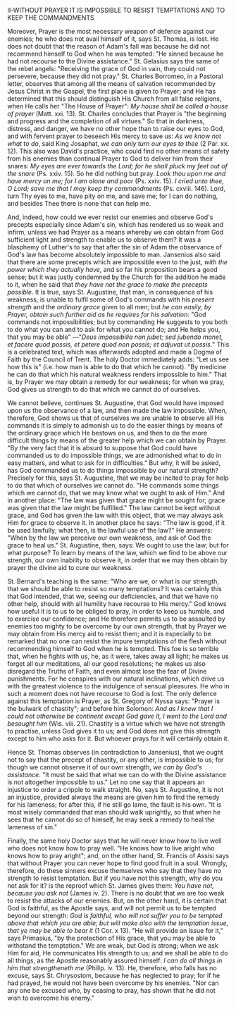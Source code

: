 
II-WITHOUT PRAYER IT IS IMPOSSIBLE TO RESIST TEMPTATIONS AND TO KEEP THE COMMANDMENTS

Moreover, Prayer is the most necessary weapon of defence against our enemies; he who does not avail himself of it, says St. Thomas, is lost. He does not doubt that the reason of Adam\'s fall was because he did not recommend himself to God when he was tempted: \"He sinned because he had not recourse to the Divine assistance.\" St. Gelasius says the same of the rebel angels: \"Receiving the grace of God in vain, they could not persevere, because they did not pray.\" St. Charles Borromeo, in a Pastoral letter, observes that among all the means of salvation recommended by Jesus Christ in the Gospel, the first place is given to Prayer; and He has determined that this should distinguish His Church from all false religions, when He calls her \"The House of Prayer\": *My house shall be called a house of prayer* (Matt. xxi. 13). St. Charles concludes that Prayer is \"the beginning and progress and the completion of all virtues.\" So that in darkness, distress, and danger, we have no other hope than to raise our eyes to God, and with fervent prayer to beseech His mercy to save us: *As we know not what to do*, said King Josaphat, *we can only turn our eyes to thee* (2 Par. xx. 12). This also was David\'s practice, who could find no other means of safety from his enemies than continual Prayer to God to deliver him from their snares: *My eyes are ever towards the Lord; for he shall pluck my feet out of the snare* (Ps. xxiv. 15). So he did nothing but pray. *Look thou upon me and have mercy on me; for I am alone and poor* (Ps. xxiv. 15). *I cried unto thee, O Lord; save me that I may keep thy commandments* (Ps. cxviii. 146). Lord, turn Thy eyes to me, have pity on me, and save me; for I can do nothing, and besides Thee there is none that can help me.

And, indeed, how could we ever resist our enemies and observe God\'s precepts especially since Adam\'s sin, which has rendered us so weak and infirm, unless we had Prayer as a means whereby we can obtain from God sufficient light and strength to enable us to observe them? It was a blasphemy of Luther\'s to say that after the sin of Adam the observance of God\'s law has become absolutely impossible to man. Jansenius also said that there are some precepts which are impossible even to the just, *with the power which they actually have*, and so far his proposition bears a good sense; but it was justly condemned by the Church for the addition he made to it, when he said that *they have not the grace to make the precepts possible*. It is true, says St. Augustine, that man, in consequence of his weakness, is unable to fulfil some of God\'s commands with his *present strength* and the *ordinary grace* given to all men; but *he can easily, by Prayer, obtain such further aid as he requires for his salvation*: \"God commands not impossibilities; but by commanding He suggests to you both to do what you can and to ask for what you cannot do; and He helps you, that you may be able\" —\"*Deus impossibilia non jubet; sed jubendo monet, et facere quod possis, et petere quod non possis; et adjuvat ut possis.*\" This is a celebrated text, which was afterwards adopted and made a Dogma of Faith by the Council of Trent. The holy Doctor immediately adds: \"Let us see how this is\" (i.e. how man is able to do that which he cannot). \"By medicine he can do that which his natural weakness renders impossible to him.\" That is, by Prayer we may obtain a remedy for our weakness; for when we pray, God gives us strength to do that which we cannot do of ourselves.

We cannot believe, continues St. Augustine, that God would have imposed upon us the observance of a law, and then made the law impossible. When, therefore, God shows us that of ourselves we are unable to observe all His commands it is simply to admonish us to do the easier things by means of the ordinary grace which He bestows on us, and then to do the more difficult things by means of the greater help which we can obtain by Prayer. \"By the very fact that it is absurd to suppose that God could have commanded us to do impossible things, we are admonished what to do in easy matters, and what to ask for in difficulties.\" But why, it will be asked, has God commanded us to do things impossible by our natural strength? Precisely for this, says St. Augustine, that we may be incited to pray for help to do that which of ourselves we cannot do. \"He commands some things which we cannot do, that we may know what we ought to ask of Him.\" And in another place: \"The law was given that grace might be sought for; grace was given that the law might be fulfilled.\" The law cannot be kept without grace, and God has given the law with this object, that we may always ask Him for grace to observe it. In another place he says: \"The law is good, if it be used lawfully; what then, is the lawful use of the law?\" He answers: \"When by the law we perceive our own weakness, and ask of God the grace to heal us.\" St. Augustine, then, says: We ought to use the law; but for what purpose? To learn by means of the law, which we find to be above our strength, our own inability to observe it, in order that we may then obtain by prayer the divine aid to cure our weakness.

St. Bernard\'s teaching is the same: \"Who are we, or what is our strength, that we should be able to resist so many temptations? It was certainly this that God intended, that we, seeing our deficiencies, and that we have no other help, should with all humility have recourse to His mercy.\" God knows how useful it is to us to be obliged to pray, in order to keep us humble, and to exercise our confidence; and He therefore permits us to be assaulted by enemies too mighty to be overcome by our own strength, that by Prayer we may obtain from His mercy aid to resist them; and it is especially to be remarked that no one can resist the impure temptations of the flesh without recommending himself to God when he is tempted. This foe is so terrible that, when he fights with us, he, as it were, takes away all light; he makes us forget all our meditations, all our good resolutions; he makes us also disregard the Truths of Faith, and even almost lose the fear of Divine punishments. For he conspires with our natural inclinations, which drive us with the greatest violence to the indulgence of sensual pleasures. He who in such a moment does not have recourse to God is lost. The only defence against this temptation is Prayer, as St. Gregory of Nyssa says: \"Prayer is the bulwark of chastity\"; and before him Solomon: *And as I knew that I could not otherwise be continent except God gave it, I went to the Lord and besought him* (Wis. viii. 21). Chastity is a virtue which we have not strength to practise, unless God gives it to us; and God does not give this strength except to him who asks for it. But whoever prays for it will certainly obtain it.

Hence St. Thomas observes (in contradiction to Jansenius), that we ought not to say that the precept of chastity, or any other, is impossible to us; for though we cannot observe it of our own strength, *we can by God\'s assistance*. \"It must be said that what we can do with the Divine assistance is not altogether impossible to us.\" Let no one say that it appears an injustice to order a cripple to walk straight. No, says St. Augustine, it is not an injustice, provided always the means are given him to find the remedy for his lameness; for after this, if he still go lame, the fault is his own. \"It is most wisely commanded that man should walk uprightly, so that when he sees that he cannot do so of himself, he may seek a remedy to heal the lameness of sin.\"

Finally, the same holy Doctor says that he will never know how to live well who does not know how to pray well. \"He knows how to live aright who knows how to pray aright\"; and, on the other hand, St. Francis of Assisi says that without Prayer you can never hope to find good fruit in a soul. Wrongly, therefore, do these sinners excuse themselves who say that they have no strength to resist temptation. But if you have not this strength, why do you not ask for it? is the reproof which St. James gives them: *You have not, because you ask not* (James iv. 2). There is no doubt that we are too weak to resist the attacks of our enemies. But, on the other hand, it is certain that God is faithful, as the Apostle says, and will not permit us to be tempted beyond our strength: *God is faithful, who will not suffer you to be tempted above that which you are able; but will make also with the temptation issue, that ye may be able to bear it* (1 Cor. x 13). \"He will provide an issue for it,\" says Primasius, \"by the protection of His grace, that you may be able to withstand the temptation.\" We are weak, but God is strong; when we ask Him for aid, He communicates His strength to us; and we shall be able to do all things, as the Apostle reasonably assured himself: *I can do all things in him that strengtheneth me* (Philip. iv. 13). He, therefore, who falls has no excuse, says St. Chrysostom, because he has neglected to pray; for if he had prayed, he would not have been overcome by his enemies. \"Nor can any one be excused who, by ceasing to pray, has shown that he did not wish to overcome his enemy.\"


